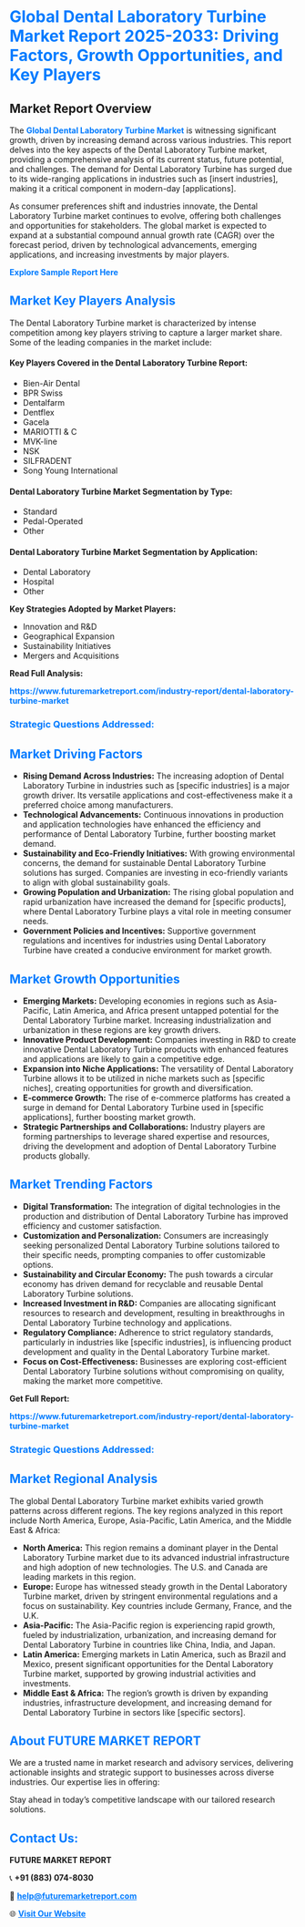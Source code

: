 <h1 style="color: #007BFF;">Global Dental Laboratory Turbine Market Report 2025-2033: Driving Factors, Growth Opportunities, and Key Players</h1>

<section id="overview">
<h2>Market Report Overview</h2>
<p>The <a href="https://www.futuremarketreport.com/industry-report/dental-laboratory-turbine-market" style="color: #007BFF; text-decoration: none;"><strong>Global Dental Laboratory Turbine Market</strong></a> is witnessing significant growth, driven by increasing demand across various industries. This report delves into the key aspects of the Dental Laboratory Turbine market, providing a comprehensive analysis of its current status, future potential, and challenges. The demand for Dental Laboratory Turbine has surged due to its wide-ranging applications in industries such as [insert industries], making it a critical component in modern-day [applications].</p>
<p>As consumer preferences shift and industries innovate, the Dental Laboratory Turbine market continues to evolve, offering both challenges and opportunities for stakeholders. The global market is expected to expand at a substantial compound annual growth rate (CAGR) over the forecast period, driven by technological advancements, emerging applications, and increasing investments by major players.</p>
</section>

<section id="overview">
<p><a href="https://www.futuremarketreport.com/request-sample/reportId=48522" style="color: #007BFF; text-decoration: none;"><strong>Explore Sample Report Here</strong></a></p>
</section>

<section id="key-players">
<h2 style="color: #007BFF;">Market Key Players Analysis</h2>
<p>The Dental Laboratory Turbine market is characterized by intense competition among key players striving to capture a larger market share. Some of the leading companies in the market include:</p>
<h4>Key Players Covered in the Dental Laboratory Turbine Report:</h4>
<ul><li>Bien-Air Dental</li><li>BPR Swiss</li><li>Dentalfarm</li><li>Dentflex</li><li>Gacela</li><li>MARIOTTI &amp; C</li><li>MVK-line</li><li>NSK</li><li>SILFRADENT</li><li>Song Young International</li></ul>
<h4>Dental Laboratory Turbine Market Segmentation by Type:</h4>
<ul><li>Standard</li><li>Pedal-Operated</li><li>Other</li></ul>

<h4>Dental Laboratory Turbine Market Segmentation by Application:</h4>
<ul><li>Dental Laboratory</li><li>Hospital</li><li>Other</li></ul>
<p><strong>Key Strategies Adopted by Market Players:</strong></p>
<ul>
<li>Innovation and R&D</li>
<li>Geographical Expansion</li>
<li>Sustainability Initiatives</li>
<li>Mergers and Acquisitions</li>
</ul>
</section>

<section>
<p><strong>Read Full Analysis: </strong></p><a href="https://www.futuremarketreport.com/industry-report/dental-laboratory-turbine-market" style="color: #007BFF; text-decoration: none;"><strong>https://www.futuremarketreport.com/industry-report/dental-laboratory-turbine-market</strong></a>
<h3 style="color: #007BFF;">Strategic Questions Addressed:</h3>
</section>

<section id="driving-factors">
<h2 style="color: #007BFF;">Market Driving Factors</h2>
<ul>
<li><strong>Rising Demand Across Industries:</strong> The increasing adoption of Dental Laboratory Turbine in industries such as [specific industries] is a major growth driver. Its versatile applications and cost-effectiveness make it a preferred choice among manufacturers.</li>
<li><strong>Technological Advancements:</strong> Continuous innovations in production and application technologies have enhanced the efficiency and performance of Dental Laboratory Turbine, further boosting market demand.</li>
<li><strong>Sustainability and Eco-Friendly Initiatives:</strong> With growing environmental concerns, the demand for sustainable Dental Laboratory Turbine solutions has surged. Companies are investing in eco-friendly variants to align with global sustainability goals.</li>
<li><strong>Growing Population and Urbanization:</strong> The rising global population and rapid urbanization have increased the demand for [specific products], where Dental Laboratory Turbine plays a vital role in meeting consumer needs.</li>
<li><strong>Government Policies and Incentives:</strong> Supportive government regulations and incentives for industries using Dental Laboratory Turbine have created a conducive environment for market growth.</li>
</ul>
</section>

<section id="growth-opportunities">
<h2 style="color: #007BFF;">Market Growth Opportunities</h2>
<ul>
<li><strong>Emerging Markets:</strong> Developing economies in regions such as Asia-Pacific, Latin America, and Africa present untapped potential for the Dental Laboratory Turbine market. Increasing industrialization and urbanization in these regions are key growth drivers.</li>
<li><strong>Innovative Product Development:</strong> Companies investing in R&D to create innovative Dental Laboratory Turbine products with enhanced features and applications are likely to gain a competitive edge.</li>
<li><strong>Expansion into Niche Applications:</strong> The versatility of Dental Laboratory Turbine allows it to be utilized in niche markets such as [specific niches], creating opportunities for growth and diversification.</li>
<li><strong>E-commerce Growth:</strong> The rise of e-commerce platforms has created a surge in demand for Dental Laboratory Turbine used in [specific applications], further boosting market growth.</li>
<li><strong>Strategic Partnerships and Collaborations:</strong> Industry players are forming partnerships to leverage shared expertise and resources, driving the development and adoption of Dental Laboratory Turbine products globally.</li>
</ul>
</section>

<section id="trending-factors">
<h2 style="color: #007BFF;">Market Trending Factors</h2>
<ul>
<li><strong>Digital Transformation:</strong> The integration of digital technologies in the production and distribution of Dental Laboratory Turbine has improved efficiency and customer satisfaction.</li>
<li><strong>Customization and Personalization:</strong> Consumers are increasingly seeking personalized Dental Laboratory Turbine solutions tailored to their specific needs, prompting companies to offer customizable options.</li>
<li><strong>Sustainability and Circular Economy:</strong> The push towards a circular economy has driven demand for recyclable and reusable Dental Laboratory Turbine solutions.</li>
<li><strong>Increased Investment in R&D:</strong> Companies are allocating significant resources to research and development, resulting in breakthroughs in Dental Laboratory Turbine technology and applications.</li>
<li><strong>Regulatory Compliance:</strong> Adherence to strict regulatory standards, particularly in industries like [specific industries], is influencing product development and quality in the Dental Laboratory Turbine market.</li>
<li><strong>Focus on Cost-Effectiveness:</strong> Businesses are exploring cost-efficient Dental Laboratory Turbine solutions without compromising on quality, making the market more competitive.</li>
</ul>
</section>

<section>
<p><strong>Get Full Report: </strong></p><a href="https://www.futuremarketreport.com/industry-report/dental-laboratory-turbine-market" style="color: #007BFF; text-decoration: none;"><strong>https://www.futuremarketreport.com/industry-report/dental-laboratory-turbine-market</strong></a>
<h3 style="color: #007BFF;">Strategic Questions Addressed:</h3>
</section>


<section id="regional-analysis">
<h2 style="color: #007BFF;">Market Regional Analysis</h2>
<p>The global Dental Laboratory Turbine market exhibits varied growth patterns across different regions. The key regions analyzed in this report include North America, Europe, Asia-Pacific, Latin America, and the Middle East & Africa:</p>
<ul>
<li><strong>North America:</strong> This region remains a dominant player in the Dental Laboratory Turbine market due to its advanced industrial infrastructure and high adoption of new technologies. The U.S. and Canada are leading markets in this region.</li>
<li><strong>Europe:</strong> Europe has witnessed steady growth in the Dental Laboratory Turbine market, driven by stringent environmental regulations and a focus on sustainability. Key countries include Germany, France, and the U.K.</li>
<li><strong>Asia-Pacific:</strong> The Asia-Pacific region is experiencing rapid growth, fueled by industrialization, urbanization, and increasing demand for Dental Laboratory Turbine in countries like China, India, and Japan.</li>
<li><strong>Latin America:</strong> Emerging markets in Latin America, such as Brazil and Mexico, present significant opportunities for the Dental Laboratory Turbine market, supported by growing industrial activities and investments.</li>
<li><strong>Middle East & Africa:</strong> The region’s growth is driven by expanding industries, infrastructure development, and increasing demand for Dental Laboratory Turbine in sectors like [specific sectors].</li>
</ul>
</section>

<footer>
<h2 style="color: #007BFF;">About FUTURE MARKET REPORT</h2>
<p>We are a trusted name in market research and advisory services, delivering actionable insights and strategic support to businesses across diverse industries. Our expertise lies in offering:</p>

<p>Stay ahead in today’s competitive landscape with our tailored research solutions.</p>

<h2 style="color: #007BFF;">Contact Us:</h2>
<p><strong>FUTURE MARKET REPORT</strong></p>
<p>📞 <strong>+91 (883) 074-8030</strong></p>
<p>📧 <strong><a href="mailto:help@futuremarketreport.com" style="color: #007BFF;">help@futuremarketreport.com</a></strong></p>
<p>🌐 <strong><a href="https://www.futuremarketreport.com/" style="color: #007BFF;">Visit Our Website</a></strong></p>
</footer>